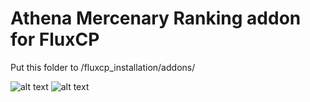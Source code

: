 Athena Mercenary Ranking addon for FluxCP
=======

Put this folder to /fluxcp_installation/addons/

![alt text](http://dsro.ru/gyazo/images/9d3dc4d9e0d021dc593ba47a706a.png "Main page")
![alt text](http://dsro.ru/gyazo/images/51a7fa437ab64dd7ab980365b727.png "Menu")
